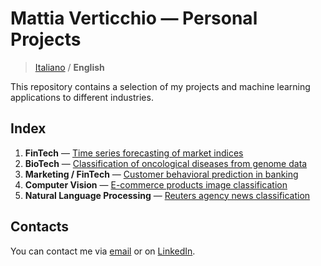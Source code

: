 # Mattia Verticchio — Personal Projects

>  [Italiano](https://github.com/MattiaVerticchio/PersonalProjects/blob/master/README.md) / **English**

This repository contains a selection of my projects and machine learning applications to different industries.

## Index
1. **FinTech** — [Time series forecasting of market indices](https://github.com/MattiaVerticchio/PersonalProjects/blob/master/MarketForecasting/MarketForecasting_EN.md)
1. **BioTech** — [Classification of oncological diseases from genome data]()
1. **Marketing / FinTech** — [Customer behavioral prediction in banking]()
1. **Computer Vision** — [E-commerce products image classification]()
1. **Natural Language Processing** — [Reuters agency news classification]()

## Contacts
You can contact me via [email](email@email.com) or on [LinkedIn](linkedin.com).
